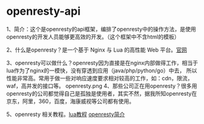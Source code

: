 # openresty-api
1、简介：这个是openresty的api框架，编排了openresty中的操作方法，是使用openresty的开发人员能够更高效的开发。（这个框架中不含html的模板）

2、什么是openresty？是一个基于 Nginx 与 Lua 的高性能 Web 平台。[官网](http://openresty.org/)

3、openresty可以做什么？openresty因为直接是在nginx内部做得工作，相当于lua作为了nginx的一模快，没有穿透到应用（java/php/python/go）中去，
所以性能非常高。常用于做一些对响应速度要求相对较高的工作，如：cdn，限流，waf，高并发的接口等。
openresty.png
4、那些公司正在用openresty？很多用openresty的公司都觉得自己是孤独是使用者，其实不然，据我所知openresty在京东，阿里，360，百度，海康威视等公司都有使用。

5、openresty 相关教程。[lua教程](https://www.bilibili.com/video/BV1H4411b7o9?p=1) [openresty简介](https://www.bilibili.com/video/BV1S4411d7rx?from=search&seid=1245851150900242422)
